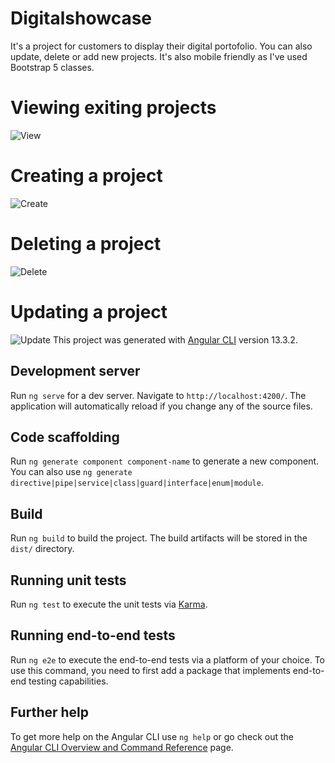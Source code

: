 # Digitalshowcase

It's a project for customers to display their digital portofolio. 
You can also update, delete or add new projects. It's also mobile friendly as I've used Bootstrap 5 classes.

# Viewing exiting projects
![View](https://ibb.co/cyt9ydk)

# Creating a project
![Create](https://ibb.co/RT70HPS)

# Deleting a project
![Delete](https://ibb.co/7vWC1rj)

# Updating a project
![Update](https://ibb.co/871k4VM)
This project was generated with [Angular CLI](https://github.com/angular/angular-cli) version 13.3.2.


## Development server

Run `ng serve` for a dev server. Navigate to `http://localhost:4200/`. The application will automatically reload if you change any of the source files.

## Code scaffolding

Run `ng generate component component-name` to generate a new component. You can also use `ng generate directive|pipe|service|class|guard|interface|enum|module`.

## Build

Run `ng build` to build the project. The build artifacts will be stored in the `dist/` directory.

## Running unit tests

Run `ng test` to execute the unit tests via [Karma](https://karma-runner.github.io).

## Running end-to-end tests

Run `ng e2e` to execute the end-to-end tests via a platform of your choice. To use this command, you need to first add a package that implements end-to-end testing capabilities.

## Further help

To get more help on the Angular CLI use `ng help` or go check out the [Angular CLI Overview and Command Reference](https://angular.io/cli) page.
